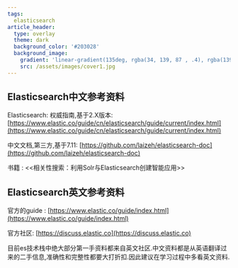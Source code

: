 ```yaml
---
tags: 
  elasticsearch
article_header:
  type: overlay
  theme: dark
  background_color: '#203028'
  background_image:
    gradient: 'linear-gradient(135deg, rgba(34, 139, 87 , .4), rgba(139, 34, 139, .4))'
    src: /assets/images/cover1.jpg
---
```


## Elasticsearch中文参考资料

Elasticsearch: 权威指南,基于2.X版本: [https://www.elastic.co/guide/cn/elasticsearch/guide/current/index.html](https://www.elastic.co/guide/cn/elasticsearch/guide/current/index.html)

中文文档,第三方,基于7.11: [https://github.com/laizeh/elasticsearch-doc](https://github.com/laizeh/elasticsearch-doc)

书籍 : <<相关性搜索：利用Solr与Elasticsearch创建智能应用>>


## Elasticsearch英文参考资料

官方的guide : [https://www.elastic.co/guide/index.html](https://www.elastic.co/guide/index.html)

官方社区: [https://discuss.elastic.co](https://discuss.elastic.co)


目前es技术栈中绝大部分第一手资料都来自英文社区.中文资料都是从英语翻译过来的二手信息,准确性和完整性都要大打折扣.因此建议在学习过程中多看英文资料.
